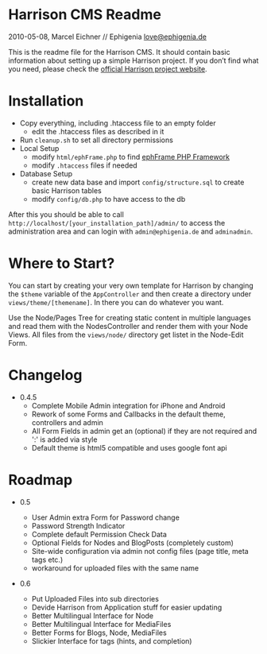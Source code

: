 Harrison CMS Readme
==============================================================================
2010-05-08, Marcel Eichner // Ephigenia <love@ephigenia.de>

This is the readme file for the Harrison CMS. It should contain basic
information about setting up a simple Harrison project. If you don’t find what
you need, please check the [official Harrison project website](http://code.marceleichner.de/project/harrison).

# Installation

* Copy everything, including .htaccess file to an empty folder
	* edit the .htaccess files as described in it
* Run `cleanup.sh` to set all directory permissions
* Local Setup
	* modify `html/ephFrame.php` to find [ephFrame PHP Framework](github.com/Ephigenia/ephFrame)
	* modify `.htaccess` files if needed
* Database Setup
	* create new data base and import `config/structure.sql` to create basic
	Harrison tables
	* modify `config/db.php` to have access to the db
	
After this you should be able to call
`http://localhost/[your_installation_path]/admin/` to access the
administration area and can login with `admin@ephigenia.de` and `adminadmin`.

# Where to Start?

You can start by creating your very own template for Harrison by changing the
`$theme` variable of the `AppController` and then create a directory under
`views/theme/[themename]`. In there you can do whatever you want.

Use the Node/Pages Tree for creating static content in multiple languages and
read them with the NodesController and render them with your Node Views. All
files from the `views/node/` directory get listet in the Node-Edit Form.

# Changelog

* 0.4.5
	* Complete Mobile Admin integration for iPhone and Android
	* Rework of some Forms and Callbacks in the default theme, controllers
	and admin
	* All Form Fields in admin get an (optional) if they are not required and
	':' is added via style
	* Default theme is html5 compatible and uses google font api

# Roadmap

* 0.5
	* User Admin extra Form for Password change
	* Password Strength Indicator
	* Complete default Permission Check Data
	* Optional Fields for Nodes and BlogPosts (completely custom)
	* Site-wide configuration via admin not config files (page title, meta tags etc.)
	* workaround for uploaded files with the same name

* 0.6
	* Put Uploaded Files into sub directories
	* Devide Harrison from Application stuff for easier updating
	* Better Multilingual Interface for Node
	* Better Multilingual Interface for MediaFiles
	* Better Forms for Blogs, Node, MediaFiles
	* Slickier Interface for tags (hints, and completion)